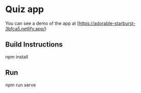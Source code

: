 # Quiz app
You can see a demo of the app at [https://adorable-starburst-3bfca5.netlify.app/)


## Build Instructions
npm install


## Run
npm run serve
